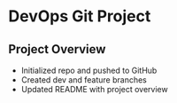 # DevOps Git Project
## Project Overview
- Initialized repo and pushed to GitHub
- Created dev and feature branches
- Updated README with project overview
